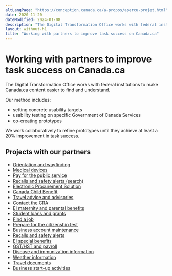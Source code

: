 ```yaml
---
altLangPage: "https://conception.canada.ca/a-propos/apercu-projet.html"
date: 2020-11-20
dateModified: 2024-01-08
description: "The Digital Transformation Office works with federal institutions to make Canada.ca content easier to find and understand."
layout: without-h1
title: "Working with partners to improve task success on Canada.ca"
---
```

<h1 property="name headline" id="wb-cont" dir="ltr">Working with partners to improve task success on Canada.ca</h1>
<p>The Digital Transformation Office works with federal institutions to make Canada.ca content easier to find and understand.</p>
<p>Our method includes:</p>
<ul>
  <li>setting concrete usability targets</li>
  <li>usability testing on specific Government of Canada Services</li>
  <li>co-creating prototypes</li>
</ul>
<p>We work collaboratively to refine prototypes until they achieve at least a 20% improvement in task success.</p>
<h2>Projects with our partners</h2>
<ul class="mrgn-tp-lg">
  <li><a href="project-01.html">Orientation and wayfinding</a></li>
  <li><a href="project-02.html">Medical devices</a></li>
  <li><a href="project-04.html">Pay for the public service</a></li>
  <li><a href="project-05.html">Recalls and safety alerts (search)</a></li>
  <li><a href="project-10.html">Electronic Procurement Solution</a></li>
  <li><a href="project-06.html">Canada Child Benefit</a></li>
  <li><a href="project-07.html">Travel advice and advisories</a></li>
  <li><a href="project-08.html">Contact the CRA</a></li>
  <li><a href="project-09.html">EI maternity and parental benefits</a></li>
  <li><a href="project-11.html">Student loans and grants</a></li>
  <li><a href="project-12.html">Find a job</a></li>
  <li><a href="project-13.html">Prepare for the citizenship test</a></li>
  <li><a href="project-14.html">Business account maintenance</a></li>
  <li><a href="project-15.html">Recalls and safety alerts</a></li>
  <li><a href="project-16.html">EI special benefits</a></li>
  <li><a href="project-17.html">GST/HST and payroll</a></li>
  <li><a href="project-18.html">Disease and immunization information</a></li>
  <li><a href="project-19.html">Weather information</a></li>
  <li><a href="project-20.html">Travel documents</a></li>
  <li><a href="project-21.html">Business start-up activities</a></li>
</ul>
